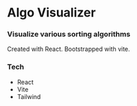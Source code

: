 # Algo Visualizer

### Visualize various sorting algorithms

Created with React. Bootstrapped with vite.

### Tech

- React
- Vite
- Tailwind
